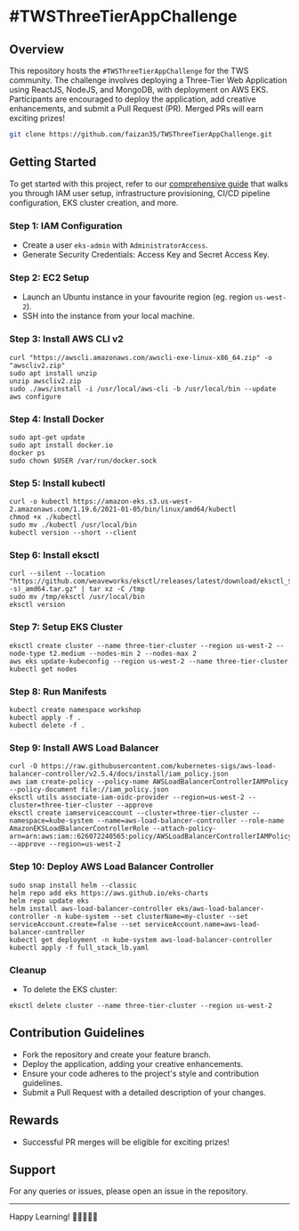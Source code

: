 # #TWSThreeTierAppChallenge

## Overview
This repository hosts the `#TWSThreeTierAppChallenge` for the TWS community. 
The challenge involves deploying a Three-Tier Web Application using ReactJS, NodeJS, and MongoDB, with deployment on AWS EKS. Participants are encouraged to deploy the application, add creative enhancements, and submit a Pull Request (PR). Merged PRs will earn exciting prizes!


```bash
git clone https://github.com/faizan35/TWSThreeTierAppChallenge.git
```

## Getting Started
To get started with this project, refer to our [comprehensive guide](https://amanpathakdevops.medium.com/advanced-end-to-end-devsecops-kubernetes-three-tier-project-using-aws-eks-argocd-prometheus-fbbfdb956d1a) that walks you through IAM user setup, infrastructure provisioning, CI/CD pipeline configuration, EKS cluster creation, and more.

### Step 1: IAM Configuration
- Create a user `eks-admin` with `AdministratorAccess`.
- Generate Security Credentials: Access Key and Secret Access Key.

### Step 2: EC2 Setup
- Launch an Ubuntu instance in your favourite region (eg. region `us-west-2`).
- SSH into the instance from your local machine.

### Step 3: Install AWS CLI v2
``` shell
curl "https://awscli.amazonaws.com/awscli-exe-linux-x86_64.zip" -o "awscliv2.zip"
sudo apt install unzip
unzip awscliv2.zip
sudo ./aws/install -i /usr/local/aws-cli -b /usr/local/bin --update
aws configure
```

### Step 4: Install Docker
``` shell
sudo apt-get update
sudo apt install docker.io
docker ps
sudo chown $USER /var/run/docker.sock
```

### Step 5: Install kubectl
``` shell
curl -o kubectl https://amazon-eks.s3.us-west-2.amazonaws.com/1.19.6/2021-01-05/bin/linux/amd64/kubectl
chmod +x ./kubectl
sudo mv ./kubectl /usr/local/bin
kubectl version --short --client
```

### Step 6: Install eksctl
``` shell
curl --silent --location "https://github.com/weaveworks/eksctl/releases/latest/download/eksctl_$(uname -s)_amd64.tar.gz" | tar xz -C /tmp
sudo mv /tmp/eksctl /usr/local/bin
eksctl version
```

### Step 7: Setup EKS Cluster
``` shell
eksctl create cluster --name three-tier-cluster --region us-west-2 --node-type t2.medium --nodes-min 2 --nodes-max 2
aws eks update-kubeconfig --region us-west-2 --name three-tier-cluster
kubectl get nodes
```

### Step 8: Run Manifests
``` shell
kubectl create namespace workshop
kubectl apply -f .
kubectl delete -f .
```

### Step 9: Install AWS Load Balancer
``` shell
curl -O https://raw.githubusercontent.com/kubernetes-sigs/aws-load-balancer-controller/v2.5.4/docs/install/iam_policy.json
aws iam create-policy --policy-name AWSLoadBalancerControllerIAMPolicy --policy-document file://iam_policy.json
eksctl utils associate-iam-oidc-provider --region=us-west-2 --cluster=three-tier-cluster --approve
eksctl create iamserviceaccount --cluster=three-tier-cluster --namespace=kube-system --name=aws-load-balancer-controller --role-name AmazonEKSLoadBalancerControllerRole --attach-policy-arn=arn:aws:iam::626072240565:policy/AWSLoadBalancerControllerIAMPolicy --approve --region=us-west-2
```

### Step 10: Deploy AWS Load Balancer Controller
``` shell
sudo snap install helm --classic
helm repo add eks https://aws.github.io/eks-charts
helm repo update eks
helm install aws-load-balancer-controller eks/aws-load-balancer-controller -n kube-system --set clusterName=my-cluster --set serviceAccount.create=false --set serviceAccount.name=aws-load-balancer-controller
kubectl get deployment -n kube-system aws-load-balancer-controller
kubectl apply -f full_stack_lb.yaml
```

### Cleanup
- To delete the EKS cluster:
``` shell
eksctl delete cluster --name three-tier-cluster --region us-west-2
```

## Contribution Guidelines
- Fork the repository and create your feature branch.
- Deploy the application, adding your creative enhancements.
- Ensure your code adheres to the project's style and contribution guidelines.
- Submit a Pull Request with a detailed description of your changes.

## Rewards
- Successful PR merges will be eligible for exciting prizes!

## Support
For any queries or issues, please open an issue in the repository.

---
Happy Learning! 🚀👨‍💻👩‍💻
